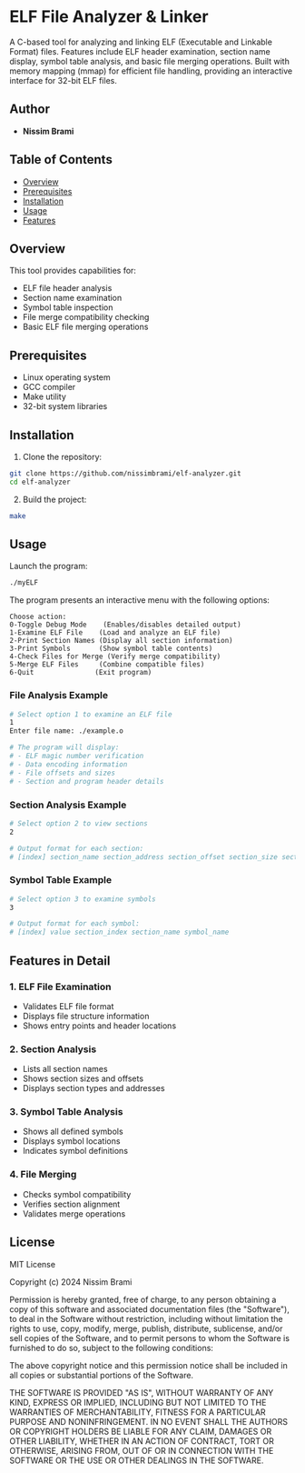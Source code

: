 # ELF File Analyzer & Linker

A C-based tool for analyzing and linking ELF (Executable and Linkable Format) files. Features include ELF header examination, section name display, symbol table analysis, and basic file merging operations. Built with memory mapping (mmap) for efficient file handling, providing an interactive interface for 32-bit ELF files.

## Author
- **Nissim Brami**

## Table of Contents
- [Overview](#overview)
- [Prerequisites](#prerequisites)
- [Installation](#installation)
- [Usage](#usage)
- [Features](#features)

## Overview
This tool provides capabilities for:
- ELF file header analysis
- Section name examination
- Symbol table inspection
- File merge compatibility checking
- Basic ELF file merging operations

## Prerequisites
- Linux operating system
- GCC compiler
- Make utility
- 32-bit system libraries

## Installation

1. Clone the repository:
```bash
git clone https://github.com/nissimbrami/elf-analyzer.git
cd elf-analyzer
```

2. Build the project:
```bash
make
```

## Usage

Launch the program:
```bash
./myELF
```

The program presents an interactive menu with the following options:

```
Choose action:
0-Toggle Debug Mode    (Enables/disables detailed output)
1-Examine ELF File    (Load and analyze an ELF file)
2-Print Section Names (Display all section information)
3-Print Symbols       (Show symbol table contents)
4-Check Files for Merge (Verify merge compatibility)
5-Merge ELF Files     (Combine compatible files)
6-Quit               (Exit program)
```

### File Analysis Example
```bash
# Select option 1 to examine an ELF file
1
Enter file name: ./example.o

# The program will display:
# - ELF magic number verification
# - Data encoding information
# - File offsets and sizes
# - Section and program header details
```

### Section Analysis Example
```bash
# Select option 2 to view sections
2

# Output format for each section:
# [index] section_name section_address section_offset section_size section_type
```

### Symbol Table Example
```bash
# Select option 3 to examine symbols
3

# Output format for each symbol:
# [index] value section_index section_name symbol_name
```

## Features in Detail

### 1. ELF File Examination
- Validates ELF file format
- Displays file structure information
- Shows entry points and header locations

### 2. Section Analysis
- Lists all section names
- Shows section sizes and offsets
- Displays section types and addresses

### 3. Symbol Table Analysis
- Shows all defined symbols
- Displays symbol locations
- Indicates symbol definitions

### 4. File Merging
- Checks symbol compatibility
- Verifies section alignment
- Validates merge operations

## License
MIT License

Copyright (c) 2024 Nissim Brami

Permission is hereby granted, free of charge, to any person obtaining a copy
of this software and associated documentation files (the "Software"), to deal
in the Software without restriction, including without limitation the rights
to use, copy, modify, merge, publish, distribute, sublicense, and/or sell
copies of the Software, and to permit persons to whom the Software is
furnished to do so, subject to the following conditions:

The above copyright notice and this permission notice shall be included in all
copies or substantial portions of the Software.

THE SOFTWARE IS PROVIDED "AS IS", WITHOUT WARRANTY OF ANY KIND, EXPRESS OR
IMPLIED, INCLUDING BUT NOT LIMITED TO THE WARRANTIES OF MERCHANTABILITY,
FITNESS FOR A PARTICULAR PURPOSE AND NONINFRINGEMENT. IN NO EVENT SHALL THE
AUTHORS OR COPYRIGHT HOLDERS BE LIABLE FOR ANY CLAIM, DAMAGES OR OTHER
LIABILITY, WHETHER IN AN ACTION OF CONTRACT, TORT OR OTHERWISE, ARISING FROM,
OUT OF OR IN CONNECTION WITH THE SOFTWARE OR THE USE OR OTHER DEALINGS IN THE
SOFTWARE.
